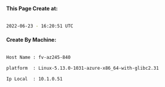 
   
#### This Page Create at:

```bash

2022-06-23 - 16:20:51 UTC

```

#### Create By Machine:

```bash

Host Name : fv-az245-840

platform  : Linux-5.13.0-1031-azure-x86_64-with-glibc2.31

Ip Local  : 10.1.0.51

```

